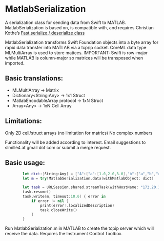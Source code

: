 # MatlabSerialization
A serialization class for sending data from Swift to MATLAB. MatlabSerialization is based on, is compatible with, and requires Christian Kothe’s [Fast serialize / deserialize class]( https://www.mathworks.com/matlabcentral/fileexchange/34564-fast-serialize-deserialize?focused=5215237&tab=function
)

MatlabSerialization transforms Swift Foundation objects into a byte array for rapid data transfer into MATLAB via a tcp/ip socket. CoreML data type MLMultiArray is used to store matices. IMPORTANT: Swift is row-major while MATLAB is column-major so matrices will be transposed when imported.

## Basic translations:
- MLMultiArray -> Matrix
- Dictionary\<String:Any\> -> 1x1 Struct
- MatlabEncodableArray protocol -> 1xN Struct
- Array\<Any\> -> 1xN Cell Array

## Limitations:
Only 2D cell/struct arrays (no limitation for matrics)
No complex numbers

Functionality will be added according to interest. Email suggestions to slmille4 at gmail dot com or submit a merge request.

## Basic usage:
```Swift
        let dict:[String:Any] = ["A":["a":[1.0,2.0,3.0],"b":["a","b","c"]],"B":["a":1.0,"b":2.0,"c":3.0]]
        let m = try!MatlabSerialization.data(withMatlabObject: dict)

        let task = URLSession.shared.streamTask(withHostName: "172.20.10.2", port: 54000)
        task.resume()
        task.write(m, timeout:10.0) { error in
            if error != nil {
                print(error!.localizedDescription)
                task.closeWrite()
            }
        }
```

Run MatlabSerialization.m in MATLAB to create the tcpip server which will receive the data. Requires the Instrument Control Toolbox.
